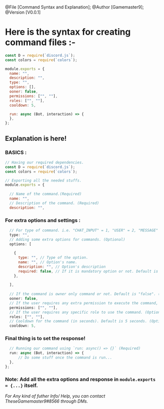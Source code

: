 @File [Command Syntax and Explanation];
@Author [Gamemaster9];
@Version [V0.0.1]

# Here is the syntax for creating command files :-

```js
const D = require(`discord.js`);
const colors = require(`colors`);

module.exports = {
  name: "",
  description: "",
  type: "",
  options: [],
  ooner: false,
  permissions: ["", ""],
  roles: ["", ""],
  cooldown: 5,

  run: async (Bot, interaction) => {
  },
};
```

## **Explanation is here!**

### __BASICS__ :
```js
// Having our required dependencies.
const D = require(`discord.js`);
const colors = require(`colors`);

// Exporting all the needed stuffs.
module.exports = {
  
  // Name of the command.(Required)
  name: "",
  // Description of the command. (Required)
  description: "",
```
### __For extra options and settings__ :
```js
  // For type of command. i.e. "CHAT_INPUT" = 1, "USER" = 2, "MESSAGE" = 3. Default is 1.
  type: "",
  // Adding some extra options for commands. (Optional)
  options: [
  
    {
      type: "", // Type of the option.
      name: "", // Option's name.
      description: "", // Option's description
      required: false, // If it is mandatory option or not. Default is "false".
    },
  
  ],
  
  // If the command is owner only command or not. Default is "false". (Optional)
  ooner: false,
  // If the user requires any extra permission to execute the command, to make admin commands, etc. (Optional)
  permissions: ["", ""],
  // If the user requires any specific role to use the command. (Optional)
  roles: ["", ""],
  // Cooldown for the command (in seconds). Default is 5 seconds. (Optional)
  cooldown: 5,
```
### __Final thing is to set the response!__
```js
  // Running our command using `run: async() => {}` (Required)
  run: async (Bot, interaction) => {
      // Do some stuff once the command is run...
  },
};
```

### **Note:** Add all the extra options and response in  `module.exports = {...}` itself.

*For Any kind of futher Info/ Help, you can contact TheseGamemaster9#8566 through DMs.*
